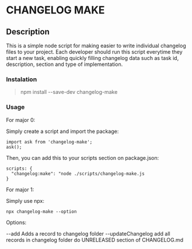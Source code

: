 # CHANGELOG MAKE

## Description

This is a simple node script for making easier to write individual changelog files to your project. Each developer should run this script everytime they start a new task, enabling quickly filling changelog data such as task id, description, section and type of implementation.

### Instalation

> npm install --save-dev changelog-make

### Usage

For major 0:

Simply create a script and import the package:

```
import ask from 'changelog-make';
ask();
```

Then, you can add this to your scripts section on package.json:

```
scripts: {
  "changelog:make": "node ./scripts/changelog-make.js 
}
```

For major 1:

Simply use npx:

```npx changelog-make --option```

Options:

--add Adds a record to changelog folder
--updateChangelog add all records in changelog folder do UNRELEASED section of CHANGELOG.md